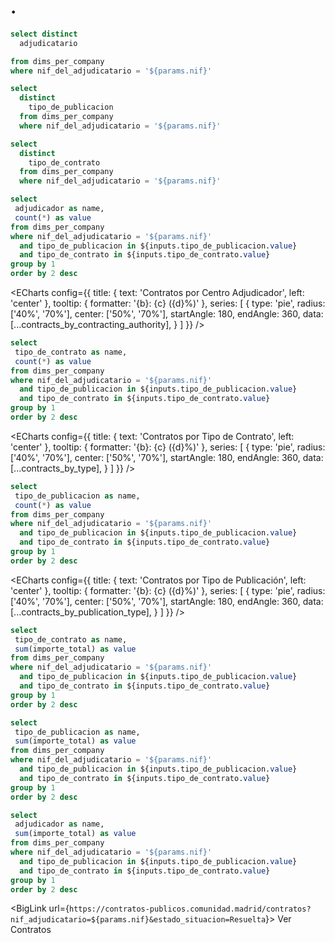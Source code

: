#  <Value data={company} />.

```sql company
select distinct
  adjudicatario

from dims_per_company
where nif_del_adjudicatario = '${params.nif}'
```


```sql tipo_de_publicaciones
select 
  distinct 
    tipo_de_publicacion
  from dims_per_company
  where nif_del_adjudicatario = '${params.nif}'
```

<Dropdown
    data={tipo_de_publicaciones} 
    name=tipo_de_publicacion
    value=tipo_de_publicacion
    multiple=true
    selectAllByDefault=true
/>

```sql tipo_de_contratos
select 
  distinct 
    tipo_de_contrato
  from dims_per_company
  where nif_del_adjudicatario = '${params.nif}'
```

<Dropdown
    data={tipo_de_contratos} 
    name=tipo_de_contrato
    value=tipo_de_contrato
    multiple=true
    selectAllByDefault=true
/>


```sql contracts_by_contracting_authority
select
 adjudicador as name,
 count(*) as value
from dims_per_company
where nif_del_adjudicatario = '${params.nif}'
  and tipo_de_publicacion in ${inputs.tipo_de_publicacion.value}
  and tipo_de_contrato in ${inputs.tipo_de_contrato.value}
group by 1
order by 2 desc
```

<ECharts
  config={{
    title: {
      text: 'Contratos por Centro Adjudicador',
      left: 'center'
    },
    tooltip: {
      formatter: '{b}: {c} ({d}%)'
    },
    series: [
      {
        type: 'pie',
        radius: ['40%', '70%'],
        center: ['50%', '70%'],
        startAngle: 180,
        endAngle: 360,
        data: [...contracts_by_contracting_authority],
      }
    ]
  }}
/>


<Grid cols=2>

<div>

```sql contracts_by_type
select
 tipo_de_contrato as name,
 count(*) as value
from dims_per_company
where nif_del_adjudicatario = '${params.nif}'
  and tipo_de_publicacion in ${inputs.tipo_de_publicacion.value}
  and tipo_de_contrato in ${inputs.tipo_de_contrato.value}
group by 1
order by 2 desc
```

<ECharts
  config={{
    title: {
      text: 'Contratos por Tipo de Contrato',
      left: 'center'
    },
    tooltip: {
      formatter: '{b}: {c} ({d}%)'
    },
    series: [
      {
        type: 'pie',
        radius: ['40%', '70%'],
        center: ['50%', '70%'],
        startAngle: 180,
        endAngle: 360,
        data: [...contracts_by_type],
      }
    ]
  }}
/>
</div>
<div>

```sql contracts_by_publication_type
select
 tipo_de_publicacion as name,
 count(*) as value
from dims_per_company
where nif_del_adjudicatario = '${params.nif}'
  and tipo_de_publicacion in ${inputs.tipo_de_publicacion.value}
  and tipo_de_contrato in ${inputs.tipo_de_contrato.value}
group by 1
order by 2 desc
```

<ECharts
  config={{
    title: {
      text: 'Contratos por Tipo de Publicación',
      left: 'center'
    },
    tooltip: {
      formatter: '{b}: {c} ({d}%)'
    },
    series: [
      {
        type: 'pie',
        radius: ['40%', '70%'],
        center: ['50%', '70%'],
        startAngle: 180,
        endAngle: 360,
        data: [...contracts_by_publication_type],
      }
    ]
  }}
/>
</div>
</Grid>

<Grid cols=2>

<div>

```sql amount_by_type
select
 tipo_de_contrato as name,
 sum(importe_total) as value
from dims_per_company
where nif_del_adjudicatario = '${params.nif}'
  and tipo_de_publicacion in ${inputs.tipo_de_publicacion.value}
  and tipo_de_contrato in ${inputs.tipo_de_contrato.value}
group by 1
order by 2 desc
```

<BarChart
    data={amount_by_type}
    x=name
    y=value
    title="Importe Total por Tipo de Contrato"
    swapXY=true
    YFmt=eur0k
/>
</div>
<div>

```sql amount_by_publication_type
select
 tipo_de_publicacion as name,
 sum(importe_total) as value
from dims_per_company
where nif_del_adjudicatario = '${params.nif}'
  and tipo_de_publicacion in ${inputs.tipo_de_publicacion.value}
  and tipo_de_contrato in ${inputs.tipo_de_contrato.value}
group by 1
order by 2 desc

```

<BarChart
    data={amount_by_publication_type}
    x=name
    y=value
    title="Importe Total por Tipo de Publicación"
    swapXY=true
    YFmt=eur0k
/>
</div>

</Grid>

<div>

```sql amount_by_contracting_authority
select
 adjudicador as name,
 sum(importe_total) as value
from dims_per_company
where nif_del_adjudicatario = '${params.nif}'
  and tipo_de_publicacion in ${inputs.tipo_de_publicacion.value}
  and tipo_de_contrato in ${inputs.tipo_de_contrato.value}
group by 1
order by 2 desc
```

<BarChart
    data={amount_by_contracting_authority}
    x=name
    y=value
    title="Importe por Centro Adjudicador"
    swapXY=true
    YFmt=eur0k
/>
</div>

<BigLink url={`https://contratos-publicos.comunidad.madrid/contratos?nif_adjudicatario=${params.nif}&estado_situacion=Resuelta`}>
    Ver Contratos
</BigLink>
